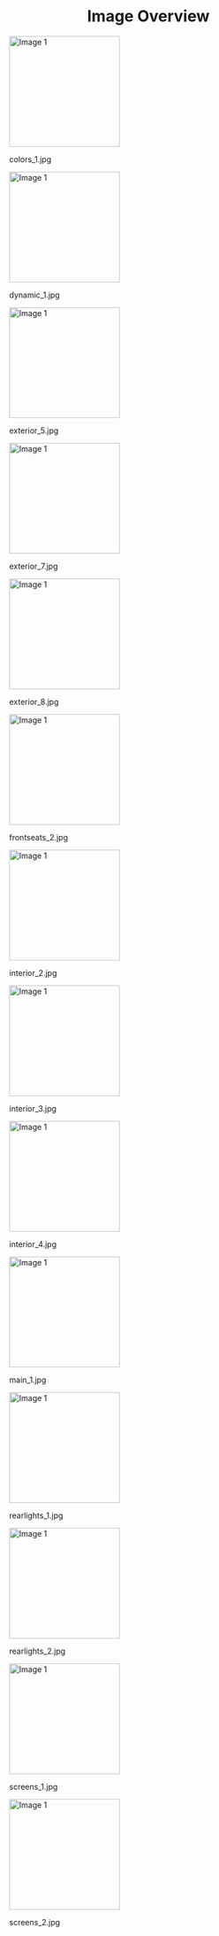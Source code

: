 <h1 style ="text-align: center;"> Image Overview </h1>
<div>
<div>
<img src="https://media.evkx.net/multimedia/models/fisker/ocean/ocean_sport/colors_1_xst.jpg" alt="Image 1" style="width: 200px;">
<p>colors_1.jpg</p>
</div>
<div>
<img src="https://media.evkx.net/multimedia/models/fisker/ocean/ocean_sport/dynamic_1_xst.jpg" alt="Image 1" style="width: 200px;">
<p>dynamic_1.jpg</p>
</div>
<div>
<img src="https://media.evkx.net/multimedia/models/fisker/ocean/ocean_sport/exterior_5_xst.jpg" alt="Image 1" style="width: 200px;">
<p>exterior_5.jpg</p>
</div>
<div>
<img src="https://media.evkx.net/multimedia/models/fisker/ocean/ocean_sport/exterior_7_xst.jpg" alt="Image 1" style="width: 200px;">
<p>exterior_7.jpg</p>
</div>
<div>
<img src="https://media.evkx.net/multimedia/models/fisker/ocean/ocean_sport/exterior_8_xst.jpg" alt="Image 1" style="width: 200px;">
<p>exterior_8.jpg</p>
</div>
<div>
<img src="https://media.evkx.net/multimedia/models/fisker/ocean/ocean_sport/frontseats_2_xst.jpg" alt="Image 1" style="width: 200px;">
<p>frontseats_2.jpg</p>
</div>
<div>
<img src="https://media.evkx.net/multimedia/models/fisker/ocean/ocean_sport/interior_2_xst.jpg" alt="Image 1" style="width: 200px;">
<p>interior_2.jpg</p>
</div>
<div>
<img src="https://media.evkx.net/multimedia/models/fisker/ocean/ocean_sport/interior_3_xst.jpg" alt="Image 1" style="width: 200px;">
<p>interior_3.jpg</p>
</div>
<div>
<img src="https://media.evkx.net/multimedia/models/fisker/ocean/ocean_sport/interior_4_xst.jpg" alt="Image 1" style="width: 200px;">
<p>interior_4.jpg</p>
</div>
<div>
<img src="https://media.evkx.net/multimedia/models/fisker/ocean/ocean_sport/main_1_xst.jpg" alt="Image 1" style="width: 200px;">
<p>main_1.jpg</p>
</div>
<div>
<img src="https://media.evkx.net/multimedia/models/fisker/ocean/ocean_sport/rearlights_1_xst.jpg" alt="Image 1" style="width: 200px;">
<p>rearlights_1.jpg</p>
</div>
<div>
<img src="https://media.evkx.net/multimedia/models/fisker/ocean/ocean_sport/rearlights_2_xst.jpg" alt="Image 1" style="width: 200px;">
<p>rearlights_2.jpg</p>
</div>
<div>
<img src="https://media.evkx.net/multimedia/models/fisker/ocean/ocean_sport/screens_1_xst.jpg" alt="Image 1" style="width: 200px;">
<p>screens_1.jpg</p>
</div>
<div>
<img src="https://media.evkx.net/multimedia/models/fisker/ocean/ocean_sport/screens_2_xst.jpg" alt="Image 1" style="width: 200px;">
<p>screens_2.jpg</p>
</div>
</div>
